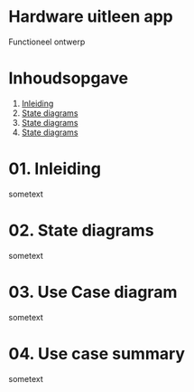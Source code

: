 # Hardware uitleen app

Functioneel ontwerp

# Inhoudsopgave

1. [ Inleiding ](#01_1)
2. [ State diagrams ](#02_1)
3. [ State diagrams ](#03_1)
4. [ State diagrams ](#04_1)

<a name="01_1"></a>
# 01. Inleiding

sometext

<a name="02_1"></a>
# 02. State diagrams

sometext

<a name="03_1"></a>
# 03. Use Case diagram

sometext

<a name="04_1"></a>
# 04. Use case summary

sometext